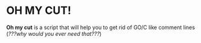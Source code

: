# OH MY CUT!

**Oh my cut** is a script that will help you to get rid of GO/C like comment lines \
(_???why would you ever need that???_)

